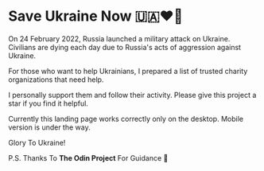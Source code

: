 # Save Ukraine Now 🇺🇦❤️‍🔥

On 24 February 2022, Russia launched a military attack on Ukraine. Civilians are dying each day due to Russia's acts of aggression against Ukraine.

For those who want to help Ukrainians, I prepared a list of trusted charity organizations that need help. 

I personally support them and follow their activity. Please give this project a star if you find it helpful.

Currently this landing page works correctly only on the desktop.  Mobile version is under the way. 

Glory To Ukraine!

P.S. Thanks To **The Odin Project** For Guidance 🙏
